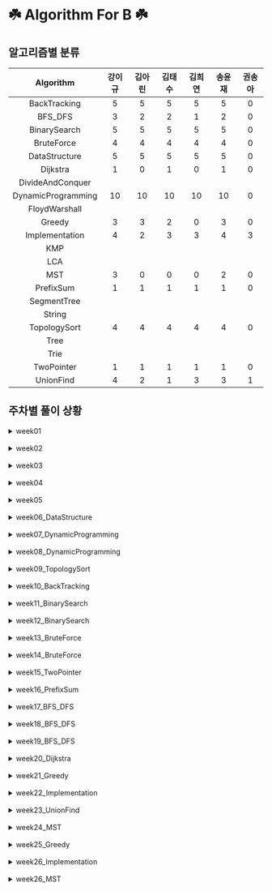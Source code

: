# ☘️ Algorithm For B ☘️
## 알고리즘별 분류 
| Algorithm | 강이규 | 김아린 | 김태수 | 김희연 | 송윤재 | 권송아 | 
 | :--: | :--: | :--: | :--: | :--: | :--: |:--: | 
 | BackTracking | 5 | 5 | 5 | 5 | 5 |  0 |
 | BFS_DFS | 3 | 2 | 2 | 1 | 2 |  0 |
 | BinarySearch | 5 | 5 | 5 | 5 | 5 |  0 |
 | BruteForce | 4 | 4 | 4 | 4 | 4 |  0 |
 | DataStructure | 5 | 5 | 5 | 5 | 5 |  0 |
 | Dijkstra | 1 |  0 |1 |  0 |1 |  0 |
 | DivideAndConquer | 
 | DynamicProgramming | 10 | 10 | 10 | 10 | 10 |  0 |
 | FloydWarshall | 
 | Greedy | 3 | 3 | 2 |  0 |3 |  0 |
 | Implementation | 4 | 2 | 3 | 3 | 4 | 3 | 
 | KMP | 
 | LCA | 
 | MST | 3 |  0 | 0 | 0 |2 |  0 |
 | PrefixSum | 1 | 1 | 1 | 1 | 1 |  0 |
 | SegmentTree | 
 | String | 
 | TopologySort | 4 | 4 | 4 | 4 | 4 |  0 |
 | Tree | 
 | Trie | 
 | TwoPointer | 1 | 1 | 1 | 1 | 1 |  0 |
 | UnionFind | 4 | 2 | 1 | 3 | 3 | 1 | 
## 주차별 풀이 상황 

<details>
<summary>
week01
</summary>
<div markdown="1">

 | 문제 | 강이규 | 김아린 | 김태수 | 김희연 | 송윤재 | 권송아 | 
 | :--: | :--: | :--: | :--: | :--: | :--: |:--: | 
 | 피자굽기 |  ✔️  |  ✔️  |  ✔️  |  ❌  |  ✔️  |  ❌  | 
 | 색상환 |  ✔️  |  ✔️  |  ✔️  |  ❌  |  ✔️  |  ❌  | 
 | 치즈 |  ✔️  |  ✔️  |  ✔️  |  ❌  |  ✔️  |  ❌  | 
 | 문제집 |  ✔️  |  ✔️  |  ✔️  |  ❌  |  ✔️  |  ❌  | 
</div></details>
<br>
<details>
<summary>
week02
</summary>
<div markdown="1">

 | 문제 | 강이규 | 김아린 | 김태수 | 김희연 | 송윤재 | 권송아 | 
 | :--: | :--: | :--: | :--: | :--: | :--: |:--: | 
 | 이중우선순위큐 |  ✔️  |  ✔️  |  ✔️  |  ❌  |  ✔️  |  ❌  | 
 | 크게만들기 |  ✔️  |  ✔️  |  ✔️  |  ❌  |  ✔️  |  ❌  | 
 | 이진검색트리 |  ✔️  |  ✔️  |  ✔️  |  ❌  |  ✔️  |  ❌  | 
 | 비숍 |  ✔️  |  ✔️  |  ✔️  |  ❌  |  ✔️  |  ❌  | 
</div></details>
<br>
<details>
<summary>
week03
</summary>
<div markdown="1">

 | 문제 | 강이규 | 김아린 | 김태수 | 김희연 | 송윤재 | 권송아 | 
 | :--: | :--: | :--: | :--: | :--: | :--: |:--: | 
 | 같이눈사람만들래 |  ✔️  |  ✔️  |  ✔️  |  ❌  |  ✔️  |  ❌  | 
 | 세수의합 |  ✔️  |  ✔️  |  ✔️  |  ❌  |  ✔️  |  ❌  | 
 | 트리의순회 |  ✔️  |  ✔️  |  ✔️  |  ❌  |  ✔️  |  ❌  | 
 | 철로 |  ✔️  |  ✔️  |  ✔️  |  ❌  |  ✔️  |  ❌  | 
</div></details>
<br>
<details>
<summary>
week04
</summary>
<div markdown="1">

 | 문제 | 강이규 | 김아린 | 김태수 | 김희연 | 송윤재 | 권송아 | 
 | :--: | :--: | :--: | :--: | :--: | :--: |:--: | 
 | 직사각형으로나누기 |  ✔️  |  ✔️  |  ✔️  |  ❌  |  ✔️  |  ❌  | 
 | 최대공약수하나빼기 |  ✔️  |  ✔️  |  ✔️  |  ❌  |  ✔️  |  ❌  | 
 | 색종이3 |  ✔️  |  ✔️  |  ✔️  |  ❌  |  ✔️  |  ❌  | 
 | 귀농 |  ✔️  |  ✔️  |  ✔️  |  ❌  |  ✔️  |  ❌  | 
</div></details>
<br>
<details>
<summary>
week05
</summary>
<div markdown="1">

 | 문제 | 강이규 | 김아린 | 김태수 | 김희연 | 송윤재 | 권송아 | 
 | :--: | :--: | :--: | :--: | :--: | :--: |:--: | 
 | 트리와쿼리 |  ✔️  |  ✔️  |  ✔️  |  ❌  |  ✔️  |  ❌  | 
 | 뉴스전하기 |  ✔️  |  ✔️  |  ✔️  |  ❌  |  ✔️  |  ❌  | 
 | ㄷㄷㄷㅈ |  ✔️  |  ✔️  |  ✔️  |  ❌  |  ✔️  |  ❌  | 
 | 트리의지름 |  ✔️  |  ✔️  |  ✔️  |  ❌  |  ✔️  |  ❌  | 
</div></details>
<br>
<details>
<summary>
week06_DataStructure
</summary>
<div markdown="1">

 | 문제 | 강이규 | 김아린 | 김태수 | 김희연 | 송윤재 | 권송아 | 
 | :--: | :--: | :--: | :--: | :--: | :--: |:--: | 
 | 문제추천시스템Version1 |  ✔️  |  ✔️  |  ✔️  |  ✔️  |  ✔️  |  ❌  | 
 | 중앙값구하기 |  ✔️  |  ✔️  |  ✔️  |  ✔️  |  ✔️  |  ❌  | 
 | 오아시스재결합 |  ✔️  |  ✔️  |  ✔️  |  ✔️  |  ✔️  |  ❌  | 
 | AC |  ✔️  |  ✔️  |  ✔️  |  ✔️  |  ✔️  |  ❌  | 
 | 싸지방에간준하 |  ✔️  |  ✔️  |  ✔️  |  ✔️  |  ✔️  |  ❌  | 
</div></details>
<br>
<details>
<summary>
week07_DynamicProgramming
</summary>
<div markdown="1">

 | 문제 | 강이규 | 김아린 | 김태수 | 김희연 | 송윤재 | 권송아 | 
 | :--: | :--: | :--: | :--: | :--: | :--: |:--: | 
 | 가장긴증가하는부분수열2 |  ✔️  |  ✔️  |  ✔️  |  ✔️  |  ✔️  |  ❌  | 
 | RGB거리2 |  ✔️  |  ✔️  |  ✔️  |  ✔️  |  ✔️  |  ❌  | 
 | 트리의독립집합 |  ✔️  |  ✔️  |  ✔️  |  ✔️  |  ✔️  |  ❌  | 
 | 양팔저울 |  ✔️  |  ✔️  |  ✔️  |  ✔️  |  ✔️  |  ❌  | 
 | Ezreal여눈부터가네ㅈㅈ |  ✔️  |  ✔️  |  ✔️  |  ✔️  |  ✔️  |  ❌  | 
</div></details>
<br>
<details>
<summary>
week08_DynamicProgramming
</summary>
<div markdown="1">

 | 문제 | 강이규 | 김아린 | 김태수 | 김희연 | 송윤재 | 권송아 | 
 | :--: | :--: | :--: | :--: | :--: | :--: |:--: | 
 | 함께블록쌓기 |  ✔️  |  ✔️  |  ✔️  |  ✔️  |  ✔️  |  ❌  | 
 | 햄최몇 |  ✔️  |  ✔️  |  ✔️  |  ✔️  |  ✔️  |  ❌  | 
 | ACMCraft |  ✔️  |  ✔️  |  ✔️  |  ✔️  |  ✔️  |  ❌  | 
 | 암호코드 |  ✔️  |  ✔️  |  ✔️  |  ✔️  |  ✔️  |  ❌  | 
 | N포커 |  ✔️  |  ✔️  |  ✔️  |  ✔️  |  ✔️  |  ❌  | 
</div></details>
<br>
<details>
<summary>
week09_TopologySort
</summary>
<div markdown="1">

 | 문제 | 강이규 | 김아린 | 김태수 | 김희연 | 송윤재 | 권송아 | 
 | :--: | :--: | :--: | :--: | :--: | :--: |:--: | 
 | 음악프로그램 |  ✔️  |  ✔️  |  ✔️  |  ✔️  |  ✔️  |  ❌  | 
 | 작업 |  ✔️  |  ✔️  |  ✔️  |  ✔️  |  ✔️  |  ❌  | 
 | 선수과목 |  ✔️  |  ✔️  |  ✔️  |  ✔️  |  ✔️  |  ❌  | 
 | 클레어와물약 |  ✔️  |  ✔️  |  ✔️  |  ✔️  |  ✔️  |  ❌  | 
</div></details>
<br>
<details>
<summary>
week10_BackTracking
</summary>
<div markdown="1">

 | 문제 | 강이규 | 김아린 | 김태수 | 김희연 | 송윤재 | 권송아 | 
 | :--: | :--: | :--: | :--: | :--: | :--: |:--: | 
 | 사다리조작 |  ✔️  |  ✔️  |  ✔️  |  ✔️  |  ✔️  |  ❌  | 
 | 괄호추가하기2 |  ✔️  |  ✔️  |  ✔️  |  ✔️  |  ✔️  |  ❌  | 
 | 넴모넴모Easy |  ✔️  |  ✔️  |  ✔️  |  ✔️  |  ✔️  |  ❌  | 
 | 2048easy |  ✔️  |  ✔️  |  ❌  |  ❌  |  ❌  |  ❌  | 
 | 무기공학 |  ✔️  |  ✔️  |  ✔️  |  ✔️  |  ✔️  |  ❌  | 
 | 2048Easy |  ❌  |  ❌  |  ✔️  |  ✔️  |  ✔️  |  ❌  | 
</div></details>
<br>
<details>
<summary>
week11_BinarySearch
</summary>
<div markdown="1">

 | 문제 | 강이규 | 김아린 | 김태수 | 김희연 | 송윤재 | 권송아 | 
 | :--: | :--: | :--: | :--: | :--: | :--: |:--: | 
 | 냅색문제 |  ✔️  |  ✔️  |  ✔️  |  ✔️  |  ✔️  |  ❌  | 
 | 공유기설치 |  ✔️  |  ✔️  |  ✔️  |  ✔️  |  ✔️  |  ❌  | 
 | 두배열의합 |  ✔️  |  ✔️  |  ✔️  |  ✔️  |  ✔️  |  ❌  | 
</div></details>
<br>
<details>
<summary>
week12_BinarySearch
</summary>
<div markdown="1">

 | 문제 | 강이규 | 김아린 | 김태수 | 김희연 | 송윤재 | 권송아 | 
 | :--: | :--: | :--: | :--: | :--: | :--: |:--: | 
 | 세용액 |  ✔️  |  ✔️  |  ✔️  |  ✔️  |  ✔️  |  ❌  | 
 | 메탈 |  ✔️  |  ✔️  |  ✔️  |  ✔️  |  ✔️  |  ❌  | 
</div></details>
<br>
<details>
<summary>
week13_BruteForce
</summary>
<div markdown="1">

 | 문제 | 강이규 | 김아린 | 김태수 | 김희연 | 송윤재 | 권송아 | 
 | :--: | :--: | :--: | :--: | :--: | :--: |:--: | 
 | 종이조각 |  ✔️  |  ✔️  |  ✔️  |  ✔️  |  ✔️  |  ❌  | 
 | 동전뒤집기 |  ✔️  |  ✔️  |  ✔️  |  ✔️  |  ✔️  |  ❌  | 
</div></details>
<br>
<details>
<summary>
week14_BruteForce
</summary>
<div markdown="1">

 | 문제 | 강이규 | 김아린 | 김태수 | 김희연 | 송윤재 | 권송아 | 
 | :--: | :--: | :--: | :--: | :--: | :--: |:--: | 
 | 연산최대로 |  ✔️  |  ✔️  |  ✔️  |  ✔️  |  ✔️  |  ❌  | 
 | 괄호추가하기 |  ✔️  |  ✔️  |  ✔️  |  ✔️  |  ✔️  |  ❌  | 
</div></details>
<br>
<details>
<summary>
week15_TwoPointer
</summary>
<div markdown="1">

 | 문제 | 강이규 | 김아린 | 김태수 | 김희연 | 송윤재 | 권송아 | 
 | :--: | :--: | :--: | :--: | :--: | :--: |:--: | 
 | 보석쇼핑 |  ✔️  |  ✔️  |  ✔️  |  ✔️  |  ✔️  |  ❌  | 
</div></details>
<br>
<details>
<summary>
week16_PrefixSum
</summary>
<div markdown="1">

 | 문제 | 강이규 | 김아린 | 김태수 | 김희연 | 송윤재 | 권송아 | 
 | :--: | :--: | :--: | :--: | :--: | :--: |:--: | 
 | 파괴되지않은건물 |  ✔️  |  ✔️  |  ✔️  |  ❌  |  ✔️  |  ❌  | 
 | 거리두기확인하기 |  ❌  |  ❌  |  ❌  |  ✔️  |  ❌  |  ❌  | 
</div></details>
<br>
<details>
<summary>
week17_BFS_DFS
</summary>
<div markdown="1">

 | 문제 | 강이규 | 김아린 | 김태수 | 김희연 | 송윤재 | 권송아 | 
 | :--: | :--: | :--: | :--: | :--: | :--: |:--: | 
 | 거리두기확인하기 |  ✔️  |  ✔️  |  ✔️  |  ❌  |  ✔️  |  ❌  | 
</div></details>
<br>
<details>
<summary>
week18_BFS_DFS
</summary>
<div markdown="1">

 | 문제 | 강이규 | 김아린 | 김태수 | 김희연 | 송윤재 | 권송아 | 
 | :--: | :--: | :--: | :--: | :--: | :--: |:--: | 
 | 도넛과막대그래프 |  ✔️  |  ✔️  |  ✔️  |  ✔️  |  ✔️  |  ❌  | 
</div></details>
<br>
<details>
<summary>
week19_BFS_DFS
</summary>
<div markdown="1">

 | 문제 | 강이규 | 김아린 | 김태수 | 김희연 | 송윤재 | 권송아 | 
 | :--: | :--: | :--: | :--: | :--: | :--: |:--: | 
 | 외벽점검 |  ✔️  |  ❌  |  ❌  |  ❌  |  ❌  |  ❌  | 
</div></details>
<br>
<details>
<summary>
week20_Dijkstra
</summary>
<div markdown="1">

 | 문제 | 강이규 | 김아린 | 김태수 | 김희연 | 송윤재 | 권송아 | 
 | :--: | :--: | :--: | :--: | :--: | :--: |:--: | 
 | 택시합승요금 |  ✔️  |  ❌  |  ✔️  |  ❌  |  ✔️  |  ❌  | 
</div></details>
<br>
<details>
<summary>
week21_Greedy
</summary>
<div markdown="1">

 | 문제 | 강이규 | 김아린 | 김태수 | 김희연 | 송윤재 | 권송아 | 
 | :--: | :--: | :--: | :--: | :--: | :--: |:--: | 
 | 트리 |  ✔️  |  ✔️  |  ✔️  |  ❌  |  ✔️  |  ❌  | 
 | 보석도둑 |  ✔️  |  ✔️  |  ✔️  |  ❌  |  ✔️  |  ❌  | 
</div></details>
<br>
<details>
<summary>
week22_Implementation
</summary>
<div markdown="1">

 | 문제 | 강이규 | 김아린 | 김태수 | 김희연 | 송윤재 | 권송아 | 
 | :--: | :--: | :--: | :--: | :--: | :--: |:--: | 
 | 숨바꼭질2 |  ✔️  |  ✔️  |  ✔️  |  ✔️  |  ✔️  |  ✔️  | 
 | 구슬탈출2 |  ✔️  |  ❌  |  ✔️  |  ✔️  |  ✔️  |  ✔️  | 
 | 배열돌리기2 |  ✔️  |  ✔️  |  ✔️  |  ✔️  |  ✔️  |  ✔️  | 
</div></details>
<br>
<details>
<summary>
week23_UnionFind
</summary>
<div markdown="1">

 | 문제 | 강이규 | 김아린 | 김태수 | 김희연 | 송윤재 | 권송아 | 
 | :--: | :--: | :--: | :--: | :--: | :--: |:--: | 
 | 친구네트워크 |  ✔️  |  ❌  |  ❌  |  ✔️  |  ✔️  |  ❌  | 
 | 친구비 |  ✔️  |  ✔️  |  ❌  |  ✔️  |  ✔️  |  ✔️  | 
 | 집합의표현 |  ✔️  |  ✔️  |  ❌  |  ✔️  |  ❌  |  ❌  | 
 | 친구네트워크 |  ❌  |  ❌  |  ❌  |  ❌  |  ❌  |  ❌  | 
 | 트리 |  ✔️  |  ❌  |  ✔️  |  ❌  |  ✔️  |  ❌  | 
</div></details>
<br>
<details>
<summary>
week24_MST
</summary>
<div markdown="1">

 | 문제 | 강이규 | 김아린 | 김태수 | 김희연 | 송윤재 | 권송아 | 
 | :--: | :--: | :--: | :--: | :--: | :--: |:--: | 
 | 행성터널 |  ✔️  |  ❌  |  ❌  |  ❌  |  ✔️  |  ❌  | 
 | 행성연결 |  ✔️  |  ❌  |  ❌  |  ❌  |  ❌  |  ❌  | 
</div></details>
<br>
<details>
<summary>
week25_Greedy
</summary>
<div markdown="1">

 | 문제 | 강이규 | 김아린 | 김태수 | 김희연 | 송윤재 | 권송아 | 
 | :--: | :--: | :--: | :--: | :--: | :--: |:--: | 
 | 방번호 |  ✔️  |  ✔️  |  ❌  |  ❌  |  ✔️  |  ❌  | 
</div></details>
<br>
<details>
<summary>
week26_Implementation
</summary>
<div markdown="1">

 | 문제 | 강이규 | 김아린 | 김태수 | 김희연 | 송윤재 | 권송아 | 
 | :--: | :--: | :--: | :--: | :--: | :--: |:--: | 
 | 빗물 |  ✔️  |  ❌  |  ❌  |  ❌  |  ✔️  |  ❌  | 
</div></details>
<br>
<details>
<summary>
week26_MST
</summary>
<div markdown="1">

 | 문제 | 강이규 | 김아린 | 김태수 | 김희연 | 송윤재 | 권송아 | 
 | :--: | :--: | :--: | :--: | :--: | :--: |:--: | 
 | 핑크플로이드 |  ✔️  |  ❌  |  ❌  |  ❌  |  ✔️  |  ❌  | 
</div></details>
<br>